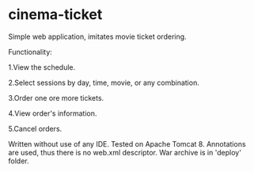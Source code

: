 # cinema-ticket
Simple web application, imitates movie ticket ordering.

Functionality:

1.View the schedule.

2.Select sessions by day, time, movie, or any combination.

3.Order one ore more tickets.

4.View order's information.

5.Cancel orders.

Written without use of any IDE. Tested on Apache Tomcat 8. Annotations are used, thus there is no web.xml descriptor.
War archive is in 'deploy' folder.
